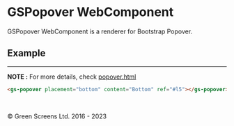 # GSPopover WebComponent
 
GSPopover WebComponent is a renderer for Bootstrap Popover.
 
## Example
---
 
**NOTE :**
For more details, check [popover.html](../../demos/popover.html)
 
```html
<gs-popover placement="bottom" content="Bottom" ref="#l5"></gs-popover>
```
 
<br>

&copy; Green Screens Ltd. 2016 - 2023
